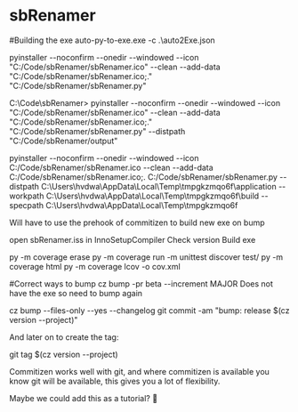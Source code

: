 # sbRenamer

#Building the exe
auto-py-to-exe.exe -c .\auto2Exe.json    

pyinstaller --noconfirm --onedir --windowed --icon "C:/Code/sbRenamer/sbRenamer.ico" --clean --add-data "C:/Code/sbRenamer/sbRenamer.ico;."  "C:/Code/sbRenamer/sbRenamer.py"

C:\Code\sbRenamer> pyinstaller --noconfirm --onedir --windowed --icon "C:/Code/sbRenamer/sbRenamer.ico" --clean --add-data "C:/Code/sbRenamer/sbRenamer.ico;."  "C:/Code/sbRenamer/sbRenamer.py" --distpath "C:/Code/sbRenamer/output"

pyinstaller --noconfirm --onedir --windowed --icon C:/Code/sbRenamer/sbRenamer.ico --clean --add-data C:/Code/sbRenamer/sbRenamer.ico;. C:/Code/sbRenamer/sbRenamer.py --distpath C:\Users\hvdwa\AppData\Local\Temp\tmpgkzmqo6f\application --workpath C:\Users\hvdwa\AppData\Local\Temp\tmpgkzmqo6f\build --specpath C:\Users\hvdwa\AppData\Local\Temp\tmpgkzmqo6f

Will have to use the prehook of commitizen to build new exe on bump


open sbRenamer.iss in InnoSetupCompiler
Check version
Build exe

 py -m coverage erase
 py -m coverage run -m unittest discover test/
 py -m coverage html 
 py -m coverage lcov -o cov.xml

#Correct ways to bump
cz bump  -pr beta --increment MAJOR
Does not have the exe so need to bump again

cz bump --files-only --yes --changelog
git commit -am "bump: release $(cz version --project)"

And later on to create the tag:

git tag $(cz version --project)

Commitizen works well with git, and where commitizen is available you know git will be available, this gives you a lot of flexibility.

Maybe we could add this as a tutorial? 🤔